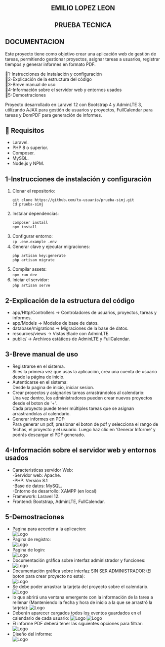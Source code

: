  <h2 align="center">EMILIO LOPEZ LEON</h2>
 <h2 align="center">PRUEBA TECNICA</h2>
 
## DOCUMENTACION

Este proyecto tiene como objetivo crear una aplicación web de gestión de tareas, permitiendo gestionar proyectos, asignar tareas a usuarios, registrar tiempos y generar informes en formato PDF.

📌1-Instrucciones de instalación y configuración <br>
📌2-Explicación de la estructura del código <br>
📌3-Breve manual de uso <br>
📌4-Información sobre el servidor web y entornos usados <br>
📌5-Demostraciones

Proyecto desarrollado en Laravel 12 con Bootstrap 4 y AdminLTE 3, utilizando AJAX para gestión de usuarios y proyectos, FullCalendar para tareas y DomPDF para generación de informes.

## 📌 Requisitos

- Laravel.
- PHP 8 o superior.
- Composer.
- MySQL.
- Node.js y NPM.

## 1-Instrucciones de instalación y configuración

1. Clonar el repositorio:<br>
   ```
   git clone https://github.com/tu-usuario/prueba-simj.git
   cd prueba-simj
   ```
2. Instalar dependencias:<br>
	```
	composer install
	npm install
	```
3. Configurar entorno:<br>
	```cp .env.example .env```
4. Generar clave y ejecutar migraciones:<br>
	```
	php artisan key:generate
	php artisan migrate
	```
5. Compilar assets:<br>
	```npm run dev```
6. Iniciar el servidor:<br>
	```php artisan serve```

## 2-Explicación de la estructura del código

- app/Http/Controllers → Controladores de usuarios, proyectos, tareas y informes.
- app/Models → Modelos de base de datos.
- database/migrations → Migraciones de la base de datos.
- resources/views → Vistas Blade con AdminLTE.
- public/ → Archivos estáticos de AdminLTE y FullCalendar.

## 3-Breve manual de uso

- Registrarse en el sistema.<br>
Si es la primera vez que usas la aplicación, crea una cuenta de usuario desde la página de inicio.
- Autenticarse en el sistema:<br>
Desde la pagina de inicio, iniciar sesion.
- Crear proyectos y asignarles tareas arrastrándolos al calendario:<br>
Una vez dentro, los administradores pueden crear nuevos proyectos desde el boton de '+'.<br>
Cada proyecto puede tener múltiples tareas que se asignan arrastrandolas al calendario.
- Generar informes en PDF:<br>
Para generar un pdf, presionar el boton de pdf y selecciona el rango de fechas, el proyecto y el usuario. Luego haz clic en 'Generar Informe' y podrás descargar el PDF generado.


## 4-Información sobre el servidor web y entornos usados

- Caracteristicas servidor Web:<br>
-Servidor web: Apache.<br>
-PHP: Versión 8.1<br>
-Base de datos: MySQL.<br>
-Entorno de desarrollo: XAMPP (en local)<br>
- Framework: Laravel 12.
- Frontend: Bootstrap, AdminLTE, FullCalendar.

## 5-Demostraciones

- Pagina para acceder a la aplicacion:<br>
![Logo](readme_assets/welcome.png)
- Pagina de registro:<br>
![Logo](readme_assets/registro.png)
- Pagina de login:<br>
![Logo](readme_assets/login.png)
- Documentación gráfica sobre interfaz administrador y funciones:<br>
![Logo](readme_assets/proyectosAdmin.png)
- Documentación gráfica sobre interfaz SIN SER ADMINISTRADOR (El boton para crear proyecto no esta):<br>
![Logo](readme_assets/proyectosNoAdmin.png)
- Se debe poder arrastrar la tarjeta del proyecto sobre el calendario.<br>
![Logo](readme_assets/arrastrarCalen.png)
- lo que abrirá una ventana emergente con la información de la tarea a rellenar (Manteniendo la fecha y hora de inicio a la que se arrastró la tarjeta):
![Logo](readme_assets/inicioTarea.png)
- Deberán aparecer cargados todos los eventos guardados en el calendario de cada usuario:
![Logo](readme_assets/eventosCalen1.png)
![Logo](readme_assets/eventosCalen2.png)
- El informe PDF deberá tener las siguientes opciones para filtrar: <br>
![Logo](readme_assets/botonPdf.png)
- Diseño del informe:<br>
![Logo](readme_assets/pdf.png)
